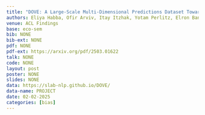 ```yaml
---
title: "DOVE: A Large-Scale Multi-Dimensional Predictions Dataset Towards Meaningful LLM Evaluation"
authors: Eliya Habba, Ofir Arviv, Itay Itzhak, Yotam Perlitz, Elron Bandel, Leshem Choshen, Michal Shmueli-Scheuer, <b>Gabriel Stanovsky</b>
venue: ACL Findings
base: eco-sem
bib: NONE
bib-ext: NONE
pdf: NONE
pdf-ext: https://arxiv.org/pdf/2503.01622
talk: NONE
code: NONE
layout: post
poster: NONE
slides: NONE
data: https://slab-nlp.github.io/DOVE/
data-name: PROJECT
date: 02-02-2025
categories: [bias]
---
```

